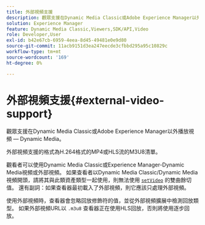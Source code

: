 ```yaml
---
title: 外部視頻支援
description: 觀眾支援在Dynamic Media Classic或Adobe Experience Manager以外播放視頻 — Dynamic Media。
solution: Experience Manager
feature: Dynamic Media Classic,Viewers,SDK/API,Video
role: Developer,User
exl-id: b42e67cb-6959-4eea-8d45-49481e0e9d80
source-git-commit: 11acb9151d3ea247eecde3cfbbd295a95c10829c
workflow-type: tm+mt
source-wordcount: '169'
ht-degree: 0%

---
```


# 外部視頻支援{#external-video-support}

觀眾支援在Dynamic Media Classic或Adobe Experience Manager以外播放視頻 — Dynamic Media。

外部視頻支援的格式為H.264格式的MP4或HLS流的M3U8清單。

觀看者可以使用Dynamic Media Classic或Experience Manager-Dynamic Media視頻或外部視頻。 如果查看者以Dynamic Media Classic/Dynamic Media視頻開頭，請將其與此類資產類型一起使用，則無法使用 [ `setVideo`](../../c-html5-s7-aem-asset-viewers/c-html5-video-reference/c-html5-video-viewer-20-javascriptapiref/r-html5-video-viewer-20-javascriptapiref-setvideo.md#reference-85d3422d6ce64a36ac74827120b5a17c) 的雙曲餘切值。 還有副詞：如果查看器最初載入了外部視頻，則它應該只處理外部視頻。

使用外部視頻時，查看器會忽略回放修飾符的值，並從外部視頻擴展中檢測回放類型。 如果外部視頻URL以 `.m3u8` 查看器正在使用HLS回放，否則將使用逐步回放。
